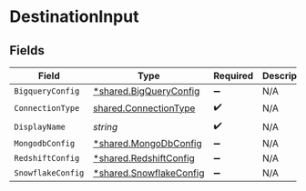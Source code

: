 # DestinationInput


## Fields

| Field                                                             | Type                                                              | Required                                                          | Description                                                       | Example                                                           |
| ----------------------------------------------------------------- | ----------------------------------------------------------------- | ----------------------------------------------------------------- | ----------------------------------------------------------------- | ----------------------------------------------------------------- |
| `BigqueryConfig`                                                  | [*shared.BigQueryConfig](../../models/shared/bigqueryconfig.md)   | :heavy_minus_sign:                                                | N/A                                                               |                                                                   |
| `ConnectionType`                                                  | [shared.ConnectionType](../../models/shared/connectiontype.md)    | :heavy_check_mark:                                                | N/A                                                               |                                                                   |
| `DisplayName`                                                     | *string*                                                          | :heavy_check_mark:                                                | N/A                                                               | BigQuery                                                          |
| `MongodbConfig`                                                   | [*shared.MongoDbConfig](../../models/shared/mongodbconfig.md)     | :heavy_minus_sign:                                                | N/A                                                               |                                                                   |
| `RedshiftConfig`                                                  | [*shared.RedshiftConfig](../../models/shared/redshiftconfig.md)   | :heavy_minus_sign:                                                | N/A                                                               |                                                                   |
| `SnowflakeConfig`                                                 | [*shared.SnowflakeConfig](../../models/shared/snowflakeconfig.md) | :heavy_minus_sign:                                                | N/A                                                               |                                                                   |